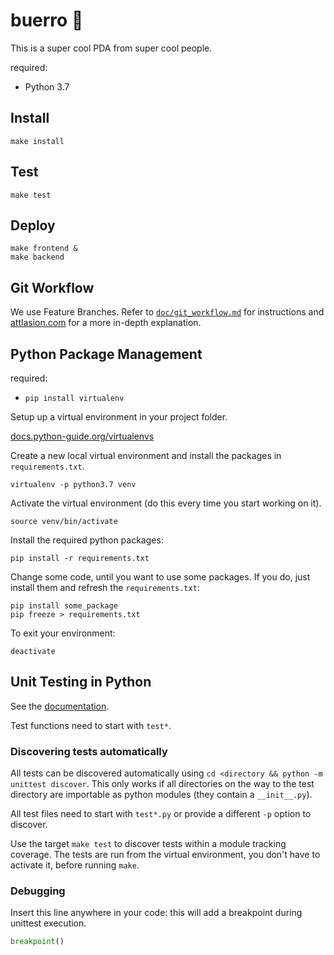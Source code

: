 # buerro 🌯

This is a super cool PDA from super cool people.

required:

- Python 3.7

## Install

```
make install
```

## Test

```
make test
```

## Deploy

```
make frontend &
make backend
```

## Git Workflow

We use Feature Branches. Refer to [`doc/git_workflow.md`](doc/git_workflow.md) for instructions and [attlasion.com](https://www.atlassian.com/git/tutorials/comparing-workflows/feature-branch-workflow) for a more in-depth explanation.

## Python Package Management

required:

- `pip install virtualenv`

Setup up a virtual environment in your project folder.

[docs.python-guide.org/virtualenvs](https://docs.python-guide.org/dev/virtualenvs/#basic-usage)

Create a new local virtual environment and install the packages in `requirements.txt`.

```
virtualenv -p python3.7 venv
```

Activate the virtual environment (do this every time you start working on it).

```
source venv/bin/activate
```

Install the required python packages:

```
pip install -r requirements.txt
```

Change some code, until you want to use some packages. If you do, just install them and refresh the `requirements.txt`:

```
pip install some_package
pip freeze > requirements.txt
```

To exit your environment:

```
deactivate
```

## Unit Testing in Python

See the [documentation](https://docs.python.org/3/library/unittest.html).

Test functions need to start with `test*`.

### Discovering tests automatically

All tests can be discovered automatically using `cd <directory && python -m unittest discover`. This only works if all directories on the way to the test directory are importable as python modules (they contain a `__init__.py`).

All test files need to start with `test*.py` or provide a different `-p` option to discover.

Use the target `make test` to discover tests within a module tracking coverage. The tests are run from the virtual environment, you don't have to activate it, before running `make`.

### Debugging

Insert this line anywhere in your code: this will add a breakpoint during unittest execution.

```py
breakpoint()
```
